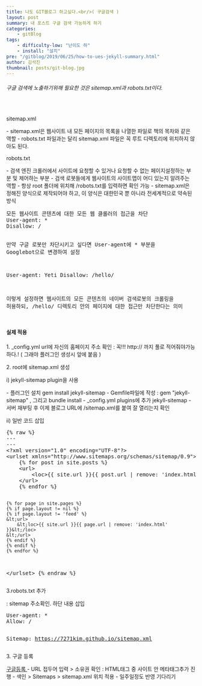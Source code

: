 ```yaml
---
title: 나도 GIT블로그 하고싶다.<br/>( 구글검색 )
layout: post
summary: 내 포스트 구글 검색 가능하게 하기 
categories: 
    - gitBlog
tags: 
    - difficulty-low: "난이도 하"
    - install: "설치"
pre: "/gitblog/2019/06/25/how-to-ues-jekyll-summary.html"
author: 김석진
thumbnail: posts/git-blog.jpg
---
```

######  구글 검색에 노출하기위해 필요한 것은 sitemap.xml과 robots.txt이다.
<br/>
<p class="bold-text">sitemap.xml</p>
 - sitemap.xml은 웹사이트 내 모든 페이지의 목록을 나열한 파일로 책의 목차와 같은 역할
 - robots.txt 파일과는 달리 sitemap.xml 파일은 꼭 루트 디렉토리에 위치하지 않아도 된다.
 
<p class="bold-text">robots.txt</p>
 - 검색 엔진 크롤러에서 사이트에 요청할 수 있거나 요청할 수 없는 페이지설정하는 부분 및 제어하는 부분
 - 검색 로봇들에게 웹사이트의 사이트맵이 어디 있는지 알려주는 역할
 - 항상 root 폴더에 위치해 /robots.txt를 입력하면 확인 가능
 - sitemap.xml은 정해진 양식으로 제작되어야 하고, 이 양식은 대한민국 뿐 아니라 전세계적으로 약속된 방식
<pre>
모든 웹사이트 콘텐츠에 대한 모든 웹 클롤러의 접근을 차단
User-agent: *
Disallow: /

만약 구글 로봇만 차단시키고 싶다면 User-agent에 * 부분을 Googlebot으로 변경하여 설정

User-agent: Yeti
Disallow: /hello/

이렇게 설정하면 웹사이트의 모든 콘텐츠의 네이버 검색로봇의 크롤링을 허용하되, /hello/  디렉토리 안의 페이지에 대한 접근만 차단한다는 의미

</pre>

#### 실제 적용
<p class="bold-text">1. _config.yml url에 자신의 홈페이지 주소 확인 : 꼭!!! http:// 까지 풀로 적어줘야가능하다.! ( 그래야 플러그인 생성시 앞에 붙음 )</p>
<p class="bold-text">2. root에 sitemap.xml 생성</p>
<p class="bold-text"> i) jekyll-sitemap plugin을 사용</p>
 - 플러그인 설치 gem install jekyll-sitemap
 - Gemfile파일에 작성 : gem "jekyll-sitemap" , 그리고 bundle install
 - _config.yml plugins에 추가 jekyll-sitemap
 - 서버 재부팅 후 이제 블로그 URL에 /sitemap.xml를 붙여 잘 열리는지 확인
 <br/>
<p class="bold-text"> ii) 일반 코드 삽입</p>
<pre>
{% raw %}
---
---
&lt;?xml version="1.0" encoding="UTF-8"?>
&lt;urlset xmlns="http://www.sitemaps.org/schemas/sitemap/0.9">
    {% for post in site.posts %}
    &lt;url>
        &lt;loc>{{ site.url }}{{ post.url | remove: 'index.html' }}&lt;/loc>
    &lt;/url>
    {% endfor %}

    {% for page in site.pages %}
    {% if page.layout != nil %}
    {% if page.layout != 'feed' %}
    &lt;url>
        &lt;loc>{{ site.url }}{{ page.url | remove: 'index.html' }}&lt;/loc>
    &lt;/url>
    {% endif %}
    {% endif %}
    {% endfor %}
&lt;/urlset>
{% endraw %}
</pre>

<p class="bold-text">3.robots.txt 추가 </p>
: sitemap 주소확인. 하단 내용 삽입
<pre>
User-agent: *
Allow: /

Sitemap: https://7271kim.github.io/sitemap.xml
</pre>
<p class="bold-text">3. 구글 등록</p>
<a href="https://search.google.com/search-console/about?hl=ko&utm_source=wmx&utm_medium=wmx-welcome" target="_blank"> 구글등록 </a> 
 - URL 접두어 입력 > 소유권 확인 : HTML태그 중 사이트 안 메타태그추가 진행
 - 색인 > Sitemaps > sitemap.xml 위치 적용
 - 일주일정도 반영 기다리기

	
	